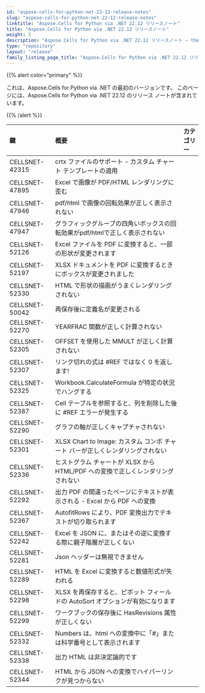 ```yaml
---
id: "aspose-cells-for-python-net-22-12-release-notes"
slug: "aspose-cells-for-python-net-22-12-release-notes"
linktitle: "Aspose.Cells for Python via .NET 22.12 リリースノート"
title: "Aspose.Cells for Python via .NET 22.12 リリースノート"
weight: 5
description: "Aspose.Cells for Python via .NET 22.12 リリースノート – the latest updates and fixes."
type: "repository"
layout: "release"
family_listing_page_title: "Aspose.Cells for Python via .NET 22.12 リリースノート"
---
```

{{% alert color="primary" %}} 

これは、Aspose.Cells for Python via .NET の最初のバージョンです。
このページには、Aspose.Cells for Python via .NET 22.12 のリリース ノートが含まれています。

{{% /alert %}} 

|**鍵**|**概要**|**カテゴリー**|
|:- |:- |:- |
|CELLSNET-42315|crtx ファイルのサポート - カスタム チャート テンプレートの適用|
|CELLSNET-47895|Excel で画像が PDF/HTML レンダリングに歪む|
|CELLSNET-47946|pdf/html で画像の回転効果が正しく表示されない|
|CELLSNET-47947|グラフィックグループの四角いボックスの回転効果がpdf/htmlで正しく表示されない|
|CELLSNET-52126|Excel ファイルを PDF に変換すると、一部の形状が変更されます|
|CELLSNET-52197|XLSX ドキュメントを PDF に変換するときにボックスが変更されました|
|CELLSNET-52330|HTML で形状の描画がうまくレンダリングされない|
|CELLSNET-50042|再保存後に定義名が変更される|
|CELLSNET-52270|YEARFRAC 関数が正しく計算されない|
|CELLSNET-52305|OFFSET を使用した MMULT が正しく計算されない|
|CELLSNET-52307|リンク切れの式は #REF ではなく 0 を返します!|
|CELLSNET-52325| Workbook.CalculateFormula が特定の状況でハングする|
|CELLSNET-52387|Cell テーブルを参照すると、列を削除した後に #REF エラーが発生する|
|CELLSNET-52290|グラフの軸が正しくキャプチャされない|
|CELLSNET-52301|XLSX Chart to Image: カスタム コンボ チャート バーが正しくレンダリングされない|
|CELLSNET-52336|ヒストグラム チャートが XLSX から HTML/PDF への変換で正しくレンダリングされない|
|CELLSNET-52292|出力 PDF の間違ったページにテキストが表示される - Excel から PDF への変換|
|CELLSNET-52367|AutofitRows により、PDF 変換出力でテキストが切り取られます|
|CELLSNET-52242|Excel を JSON に、またはその逆に変換する際に親子階層が正しくない|
|CELLSNET-52281|Json ヘッダーは無視できません|
|CELLSNET-52289|HTML を Excel に変換すると数値形式が失われる|
|CELLSNET-52298|XLSX を再保存すると、ピボット フィールドの AutoSort オプションが有効になります|
|CELLSNET-52299|ワークブックの保存後に HasRevisions 属性が正しくない|
|CELLSNET-52332|Numbers は、html への変換中に「#」または科学番号として表示されます|
|CELLSNET-52338|出力 HTML は非決定論的です|
|CELLSNET-52344|HTML から JSON への変換でハイパーリンクが見つからない|
